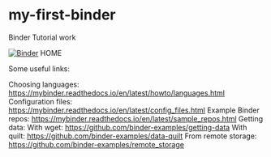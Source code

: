 # my-first-binder
Binder Tutorial work

[![Binder](https://mybinder.org/badge_logo.svg)](https://mybinder.org/v2/gh/aranist/my-first-binder/HEAD) HOME

Some useful links:

Choosing languages:
https://mybinder.readthedocs.io/en/latest/howto/languages.html
Configuration files:
https://mybinder.readthedocs.io/en/latest/config_files.html
Example Binder repos:
https://mybinder.readthedocs.io/en/latest/sample_repos.html
Getting data:
With wget: https://github.com/binder-examples/getting-data
With quilt: https://github.com/binder-examples/data-quilt
From remote storage: https://github.com/binder-examples/remote_storage
